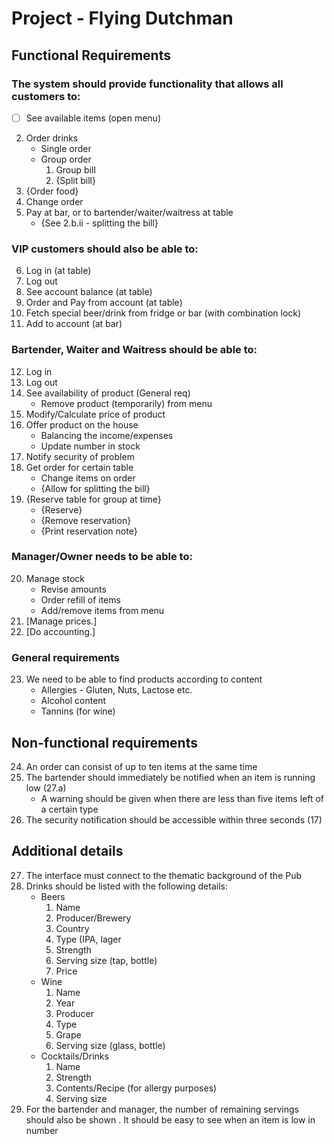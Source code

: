# Project - Flying Dutchman
## Functional Requirements
### The system should provide functionality that allows all customers to:
- [ ] See available items (open menu)
2. Order drinks
	- Single order
	- Group order
		1. Group bill
		2. {Split bill}
3. {Order food}
4. Change order
5. Pay at bar, or to bartender/waiter/waitress at table
	- {See 2.b.ii - splitting the bill}

### VIP customers should also be able to:
6. Log in (at table)
7. Log out
8. See account balance (at table)
9. Order and Pay from account (at table)
10. Fetch special beer/drink from fridge or bar (with combination lock)
11. Add to account (at bar)

### Bartender, Waiter and Waitress should be able to:
12. Log in
13. Log out
14. See availability of product (General req)
	- Remove product (temporarily) from menu
15. Modify/Calculate price of product
16. Offer product on the house
	- Balancing the income/expenses
	- Update number in stock
17. Notify security of problem
18. Get order for certain table
	- Change items on order
	- {Allow for splitting the bill}
19. {Reserve table for group at time}
	- {Reserve}
	- {Remove reservation}
	- {Print reservation note}

### Manager/Owner needs to be able to:
20. Manage stock
	- Revise amounts
	- Order refill of items
	- Add/remove items from menu
21. [Manage prices.]
22. [Do accounting.]

### General requirements
23. We need to be able to find products according to content
	- Allergies - Gluten, Nuts, Lactose etc.
	- Alcohol content
	- Tannins (for wine)

## Non-functional requirements
24. An order can consist of up to ten items at the same time
25. The bartender should immediately be notified when an item is running low
(27.a)
	- A warning should be given when there are less than five items left of a certain
type
26. The security notification should be accessible within three seconds (17)

## Additional details
27. The interface must connect to the thematic background of the Pub
28. Drinks should be listed with the following details:
	- Beers
		1. Name
		2. Producer/Brewery
		3. Country
		4. Type (IPA, lager
		5. Strength
		6. Serving size (tap, bottle)
		7. Price
	- Wine
		1. Name
		2. Year
		3. Producer
		4. Type
		5. Grape
		6. Serving size (glass, bottle)
	- Cocktails/Drinks
		1. Name
		2. Strength
		3. Contents/Recipe (for allergy purposes)
		4. Serving size
29. For the bartender and manager, the number of remaining servings should also
be shown
. It should be easy to see when an item is low in number